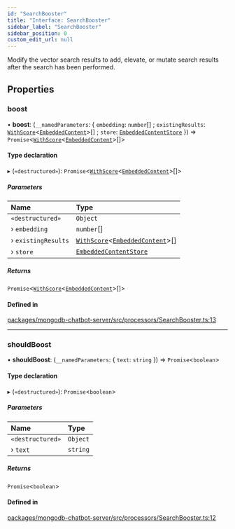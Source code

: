 ```yaml
---
id: "SearchBooster"
title: "Interface: SearchBooster"
sidebar_label: "SearchBooster"
sidebar_position: 0
custom_edit_url: null
---
```


Modify the vector search results to add, elevate, or mutate search results
after the search has been performed.

## Properties

### boost

• **boost**: (`__namedParameters`: \{ `embedding`: `number`[] ; `existingResults`: [`WithScore`](../modules.md#withscore)\<[`EmbeddedContent`](EmbeddedContent.md)\>[] ; `store`: [`EmbeddedContentStore`](../modules.md#embeddedcontentstore)  }) => `Promise`\<[`WithScore`](../modules.md#withscore)\<[`EmbeddedContent`](EmbeddedContent.md)\>[]\>

#### Type declaration

▸ (`«destructured»`): `Promise`\<[`WithScore`](../modules.md#withscore)\<[`EmbeddedContent`](EmbeddedContent.md)\>[]\>

##### Parameters

| Name | Type |
| :------ | :------ |
| `«destructured»` | `Object` |
| › `embedding` | `number`[] |
| › `existingResults` | [`WithScore`](../modules.md#withscore)\<[`EmbeddedContent`](EmbeddedContent.md)\>[] |
| › `store` | [`EmbeddedContentStore`](../modules.md#embeddedcontentstore) |

##### Returns

`Promise`\<[`WithScore`](../modules.md#withscore)\<[`EmbeddedContent`](EmbeddedContent.md)\>[]\>

#### Defined in

[packages/mongodb-chatbot-server/src/processors/SearchBooster.ts:13](https://github.com/mongodben/chatbot/blob/dbe6fdb/packages/mongodb-chatbot-server/src/processors/SearchBooster.ts#L13)

___

### shouldBoost

• **shouldBoost**: (`__namedParameters`: \{ `text`: `string`  }) => `Promise`\<`boolean`\>

#### Type declaration

▸ (`«destructured»`): `Promise`\<`boolean`\>

##### Parameters

| Name | Type |
| :------ | :------ |
| `«destructured»` | `Object` |
| › `text` | `string` |

##### Returns

`Promise`\<`boolean`\>

#### Defined in

[packages/mongodb-chatbot-server/src/processors/SearchBooster.ts:12](https://github.com/mongodben/chatbot/blob/dbe6fdb/packages/mongodb-chatbot-server/src/processors/SearchBooster.ts#L12)
